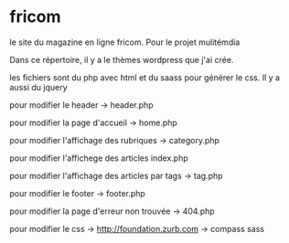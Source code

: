 fricom
======

le site du magazine en ligne fricom. Pour le projet mulitémdia

Dans ce répertoire, il y a le thèmes wordpress que j'ai crée.

les fichiers sont du php avec html et du saass pour générer le css. Il y a aussi du jquery

pour modifier le header -> header.php

pour modifier la page d'accueil -> home.php

pour modifier l'affichage des rubriques -> category.php

pour modifier l'affichege des articles index.php

pour modifier l'affichage des articles par tags -> tag.php

pour modifier le footer -> footer.php

pour modifier la page d'erreur non trouvée -> 404.php

pour modifier le css -> http://foundation.zurb.com
                      -> compass
                      sass
